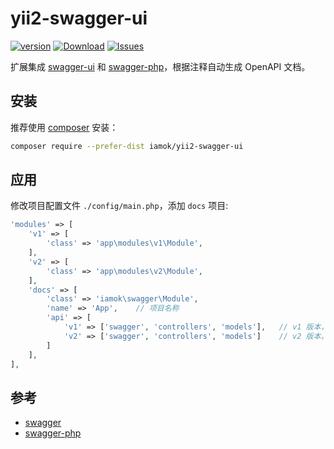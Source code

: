 # yii2-swagger-ui

[![version](https://img.shields.io/packagist/v/wewelove/yii2-swagger-ui.svg?style=flat-square)](https://packagist.org/packages/wewelove/yii2-swagger-ui)
[![Download](https://img.shields.io/packagist/dt/wewelove/yii2-swagger-ui.svg?style=flat-square)](https://packagist.org/packages/wewelove/yii2-swagger-ui)
[![Issues](https://img.shields.io/github/issues/wewelove/yii2-swagger-ui.svg?style=flat-square)](https://github.com/wewelove/yii2-swagger-ui/issues)

扩展集成 [swagger-ui](https://swagger.io/swagger-ui/) 和 [swagger-php](https://github.com/zircote/swagger-php)，根据注释自动生成 OpenAPI 文档。

## 安装

推荐使用 [composer](http://getcomposer.org/download/) 安装：

```sh
composer require --prefer-dist iamok/yii2-swagger-ui
```

## 应用

修改项目配置文件 `./config/main.php`，添加 `docs` 项目:

```php
'modules' => [
    'v1' => [
        'class' => 'app\modules\v1\Module',
    ],
    'v2' => [
        'class' => 'app\modules\v2\Module',
    ],
    'docs' => [
        'class' => 'iamok\swagger\Module',
        'name' => 'App',    // 项目名称
        'api' => [
            'v1' => ['swagger', 'controllers', 'models'],   // v1 版本，扫描目录
            'v2' => ['swagger', 'controllers', 'models']    // v2 版本，扫描目录
        ]
    ],
],
```

## 参考

- [swagger](https://swagger.io/)  
- [swagger-php](https://github.com/zircote/swagger-php)  

